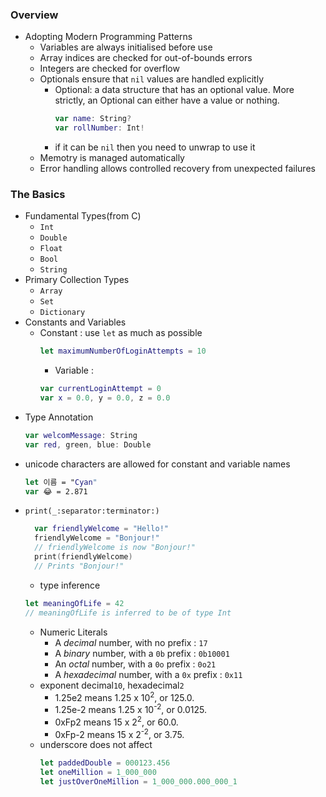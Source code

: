 ### Overview
* Adopting Modern Programming Patterns
  * Variables are always initialised before use
  * Array indices are checked for out-of-bounds errors
  * Integers are checked for overflow
  * Optionals ensure that `nil` values are handled explicitly
    * Optional: a data structure that has an optional value. More strictly, an Optional can either have a value or nothing.
        ```swift
        var name: String?
        var rollNumber: Int!
        ```
    * if it can be `nil` then you need to unwrap to use it
  * Memotry is managed automatically
  * Error handling allows controlled recovery from unexpected failures


### The Basics
* Fundamental Types(from C)
  * `Int`
  *  `Double`
  *  `Float`
  *  `Bool`
  *  `String`
* Primary Collection Types
  * `Array`
  * `Set`
  * `Dictionary` 
* Constants and Variables
  * Constant : use `let` as much as possible
    ```swift
    let maximumNumberOfLoginAttempts = 10
    ``` 
    * Variable : 
    ```swift
    var currentLoginAttempt = 0
    var x = 0.0, y = 0.0, z = 0.0
    ``` 
 * Type Annotation   
    ```swift
    var welcomMessage: String
    var red, green, blue: Double
    ``` 
* unicode characters are allowed for constant and variable names
    ```swift
    let 이름 = "Cyan"
    var 😂 = 2.871
    ``` 
* `print(_:separator:terminator:)` 
  ```swift
    var friendlyWelcome = "Hello!"
    friendlyWelcome = "Bonjour!"
    // friendlyWelcome is now "Bonjour!"
    print(friendlyWelcome)
    // Prints "Bonjour!"
  ```    
  * type inference
  ```swift
  let meaningOfLife = 42
  // meaningOfLife is inferred to be of type Int
  ```
  * Numeric Literals
    * A *decimal* number, with no prefix : `17`
    * A *binary* number, with a `0b` prefix : `0b10001`
    * An *octal* number, with a `0o` prefix : `0o21`
    * A *hexadecimal* number, with a `0x` prefix : `0x11`
  * exponent decimal`10`, hexadecimal`2`
    * 1.25e2 means 1.25 x 10<sup>2</sup>, or 125.0.
    * 1.25e-2 means 1.25 x 10<sup>-2</sup>, or 0.0125.
    * 0xFp2 means 15 x 2<sup>2</sup>, or 60.0.
    * 0xFp-2 means 15 x 2<sup>-2</sup>, or 3.75.
  * underscore does not affect
    ```swift
    let paddedDouble = 000123.456
    let oneMillion = 1_000_000
    let justOverOneMillion = 1_000_000.000_000_1
    ```
